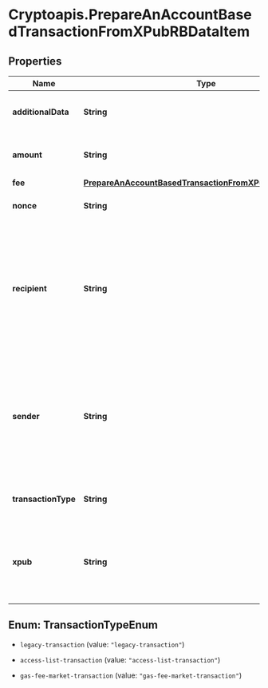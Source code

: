 # Cryptoapis.PrepareAnAccountBasedTransactionFromXPubRBDataItem

## Properties

Name | Type | Description | Notes
------------ | ------------- | ------------- | -------------
**additionalData** | **String** | Representation of the additional data. | [optional] 
**amount** | **String** | Representation of the amount of the transaction | 
**fee** | [**PrepareAnAccountBasedTransactionFromXPubRBDataItemFee**](PrepareAnAccountBasedTransactionFromXPubRBDataItemFee.md) |  | 
**nonce** | **String** | Representation of the nonce value | [optional] 
**recipient** | **String** | Represents a list of recipient addresses with the respective amounts. In account-based protocols like Ethereum there is only one address in this list. | 
**sender** | **String** | Represents a  sender address with the respective amount. In account-based protocols like Ethereum there is only one address in this list. | 
**transactionType** | **String** | Representation of the transaction type | [optional] 
**xpub** | **String** | Defines the account extended publicly known key which is used to derive all child public keys. | 



## Enum: TransactionTypeEnum


* `legacy-transaction` (value: `"legacy-transaction"`)

* `access-list-transaction` (value: `"access-list-transaction"`)

* `gas-fee-market-transaction` (value: `"gas-fee-market-transaction"`)




